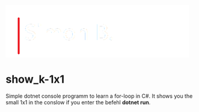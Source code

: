 ![Name-Logo](name-logo.png)

# show_k-1x1
Simple dotnet console programm to learn a for-loop in C#. It shows you the small 1x1 in the conslow if you enter the befehl **dotnet run**.
